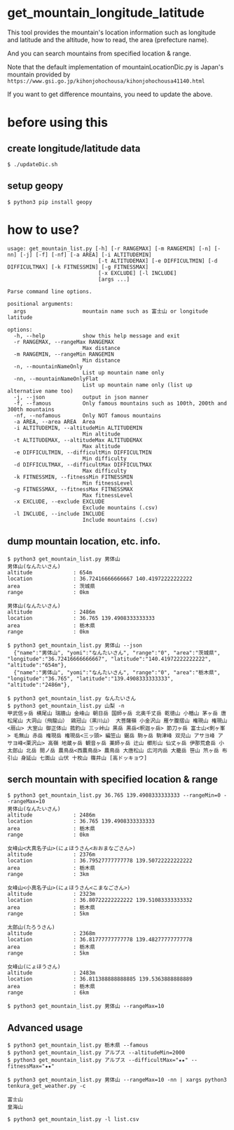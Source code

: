 # get_mountain_longitude_latitude

This tool provides the mountain's location information such as longitude and latitude and the altitude, how to read, the area (prefecture name).

And you can search mountains from specified location & range.

Note that the default implementation of mountainLocationDic.py is Japan's mountain provided by ```https://www.gsi.go.jp/kihonjohochousa/kihonjohochousa41140.html```

If you want to get difference mountains, you need to update the above.


# before using this

## create longitude/latitude data

```
$ ./updateDic.sh
```

## setup geopy

```
$ python3 pip install geopy 
```

# how to use?

```
usage: get_mountain_list.py [-h] [-r RANGEMAX] [-m RANGEMIN] [-n] [-nn] [-j] [-f] [-nf] [-a AREA] [-i ALTITUDEMIN]
                             [-t ALTITUDEMAX] [-e DIFFICULTMIN] [-d DIFFICULTMAX] [-k FITNESSMIN] [-g FITNESSMAX]
                             [-x EXCLUDE] [-l INCLUDE]
                             [args ...]

Parse command line options.

positional arguments:
  args                  mountain name such as 富士山 or longitude latitude

options:
  -h, --help            show this help message and exit
  -r RANGEMAX, --rangeMax RANGEMAX
                        Max distance
  -m RANGEMIN, --rangeMin RANGEMIN
                        Min distance
  -n, --mountainNameOnly
                        List up mountain name only
  -nn, --mountainNameOnlyFlat
                        List up mountain name only (list up alternative name too)
  -j, --json            output in json manner
  -f, --famous          Only famous mountains such as 100th, 200th and 300th mountains
  -nf, --nofamous       Only NOT famous mountains
  -a AREA, --area AREA  Area
  -i ALTITUDEMIN, --altitudeMin ALTITUDEMIN
                        Min altitude
  -t ALTITUDEMAX, --altitudeMax ALTITUDEMAX
                        Max altitude
  -e DIFFICULTMIN, --difficultMin DIFFICULTMIN
                        Min difficulty
  -d DIFFICULTMAX, --difficultMax DIFFICULTMAX
                        Max difficulty
  -k FITNESSMIN, --fitnessMin FITNESSMIN
                        Min fitnessLevel
  -g FITNESSMAX, --fitnessMax FITNESSMAX
                        Max fitnessLevel
  -x EXCLUDE, --exclude EXCLUDE
                        Exclude mountains (.csv)
  -l INCLUDE, --include INCLUDE
                        Include mountains (.csv)
```

## dump mountain location, etc. info.

```
$ python3 get_mountain_list.py 男体山
男体山(なんたいさん)
altitude             : 654m
location             : 36.72416666666667 140.41972222222222
area                 : 茨城県
range                : 0km

男体山(なんたいさん)
altitude             : 2486m
location             : 36.765 139.4908333333333
area                 : 栃木県
range                : 0km
```

```
$ python3 get_mountain_list.py 男体山 --json
  {"name":"男体山", "yomi":"なんたいさん", "range":"0", "area":"茨城県", "longitude":"36.72416666666667", "latitude":"140.41972222222222", "altitude":"654m"},
  {"name":"男体山", "yomi":"なんたいさん", "range":"0", "area":"栃木県", "longitude":"36.765", "latitude":"139.4908333333333", "altitude":"2486m"},
```

```
$ python3 get_mountain_list.py なんたいさん
$ python3 get_mountain_list.py 山梨 -n
甲武信ヶ岳 横尾山 瑞牆山 金峰山 朝日岳 国師ヶ岳 北奥千丈岳 乾徳山 小楢山 茅ヶ岳 唐松尾山 大洞山（飛龍山） 鶏冠山（黒川山） 大菩薩嶺 小金沢山 雁ケ腹摺山 権現山 権現山<扇山> 大室山 御正体山 菰釣山 三ッ峠山 黒岳 黒岳<釈迦ヶ岳> 節刀ヶ岳 富士山<剣ヶ峯> 毛無山 赤岳 権現岳 権現岳<三ッ頭> 編笠山 鋸岳 駒ヶ岳 駒津峰 双児山 アサヨ峰 アサヨ峰<栗沢山> 高嶺 地蔵ヶ岳 観音ヶ岳 薬師ヶ岳 辻山 櫛形山 仙丈ヶ岳 伊那荒倉岳 小太郎山 北岳 間ノ岳 農鳥岳<西農鳥岳> 農鳥岳 大唐松山 広河内岳 大籠岳 笹山 笊ヶ岳 布引山 身延山 七面山 山伏 十枚山 篠井山 [高ドッキョウ]
```


## serch mountain with specified location & range

```
$ python3 get_mountain_list.py 36.765 139.4908333333333 --rangeMin=0 --rangeMax=10
男体山(なんたいさん)
altitude             : 2486m
location             : 36.765 139.4908333333333
area                 : 栃木県
range                : 0km

女峰山<大真名子山>(にょほうさん<おおまなごさん>)
altitude             : 2376m
location             : 36.79527777777778 139.50722222222222
area                 : 栃木県
range                : 3km

女峰山<小真名子山>(にょほうさん<こまなごさん>)
altitude             : 2323m
location             : 36.80722222222222 139.51083333333332
area                 : 栃木県
range                : 5km

太郎山(たろうさん)
altitude             : 2368m
location             : 36.81777777777778 139.48277777777778
area                 : 栃木県
range                : 5km

女峰山(にょほうさん)
altitude             : 2483m
location             : 36.811388888888885 139.5363888888889
area                 : 栃木県
range                : 6km
```

```
$ python3 get_mountain_list.py 男体山 --rangeMax=10
```

## Advanced usage

```
$ python3 get_mountain_list.py 栃木県 --famous
$ python3 get_mountain_list.py アルプス --altitudeMin=2000
$ python3 get_mountain_list.py アルプス --difficultMax="★★" --fitnessMax="★★"
```

```
$ python3 get_mountain_list.py 男体山 --rangeMax=10 -nn | xargs python3 tenkura_get_weather.py -c
```

```list.csv
富士山
皇海山
```

```
$ python3 get_mountain_list.py -l list.csv
```
